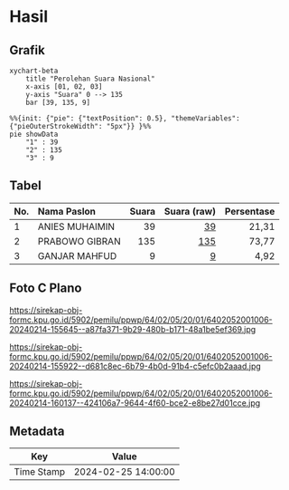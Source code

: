# Hasil

## Grafik

```mermaid
xychart-beta
    title "Perolehan Suara Nasional"
    x-axis [01, 02, 03]
    y-axis "Suara" 0 --> 135
    bar [39, 135, 9]
```

```mermaid
%%{init: {"pie": {"textPosition": 0.5}, "themeVariables": {"pieOuterStrokeWidth": "5px"}} }%%
pie showData
    "1" : 39
    "2" : 135
    "3" : 9
```

## Tabel

| No. | Nama Paslon    | Suara | Suara (raw) | Persentase |
|:--- |:-------------- | -----:| -----------:| ----------:|
| 1   | ANIES MUHAIMIN | 39    | [39][p-1]   | 21,31      |
| 2   | PRABOWO GIBRAN | 135   | [135][p-2]  | 73,77      |
| 3   | GANJAR MAHFUD  | 9     | [9][p-3]    | 4,92       |


[p-1]: https://github.com/gigit-pemilu/pemilu-2024/blob/main/pilpres/hitung-suara/sub/64-kalimantan-timur/sub/02-kutai-kartanegara/sub/05-muara-badak/sub/2001-saliki/sub/006-tps/sub/paslon-1.txt
[p-2]: https://github.com/gigit-pemilu/pemilu-2024/blob/main/pilpres/hitung-suara/sub/64-kalimantan-timur/sub/02-kutai-kartanegara/sub/05-muara-badak/sub/2001-saliki/sub/006-tps/sub/paslon-2.txt
[p-3]: https://github.com/gigit-pemilu/pemilu-2024/blob/main/pilpres/hitung-suara/sub/64-kalimantan-timur/sub/02-kutai-kartanegara/sub/05-muara-badak/sub/2001-saliki/sub/006-tps/sub/paslon-3.txt

## Foto C Plano

https://sirekap-obj-formc.kpu.go.id/5902/pemilu/ppwp/64/02/05/20/01/6402052001006-20240214-155645--a87fa371-9b29-480b-b171-48a1be5ef369.jpg

https://sirekap-obj-formc.kpu.go.id/5902/pemilu/ppwp/64/02/05/20/01/6402052001006-20240214-155922--d681c8ec-6b79-4b0d-91b4-c5efc0b2aaad.jpg

https://sirekap-obj-formc.kpu.go.id/5902/pemilu/ppwp/64/02/05/20/01/6402052001006-20240214-160137--424106a7-9644-4f60-bce2-e8be27d01cce.jpg


## Metadata

| Key        | Value               |
| ---------- | ------------------- |
| Time Stamp | 2024-02-25 14:00:00 |



